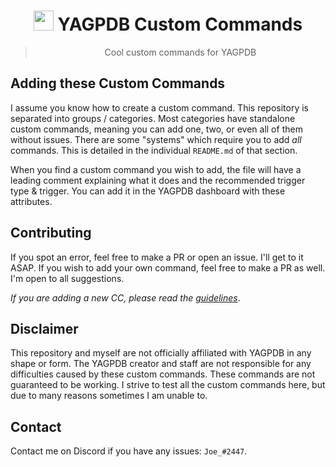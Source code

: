 #
<h1 align="center"><img src="https://yagpdb.xyz/static/img/logo_y.png" height=32px width=32px></img>&nbspYAGPDB Custom Commands</h1>

> <p align="center">Cool custom commands for YAGPDB</p>
## Adding these Custom Commands
I assume you know how to create a custom command. This repository is separated into groups / categories. Most categories have standalone custom commands, meaning you can add one, two, or even all of them without issues.
There are some "systems" which require you to add *all* commands. This is detailed in the individual `README.md` of that section.

When you find a custom command you wish to add, the file will have a leading comment explaining what it does and the recommended trigger type & trigger. You can add it in the YAGPDB dashboard with these attributes.

## Contributing
If you spot an error, feel free to make a PR or open an issue. I'll get to it ASAP.
If you wish to add your own command, feel free to make a PR as well. I'm open to all suggestions.

*If you are adding a new CC, please read the [guidelines](./CONTRIBUTING.md)*.

## Disclaimer
This repository and myself are not officially affiliated with YAGPDB in any shape or form. The YAGPDB creator and staff are not responsible for any difficulties caused by these custom commands.
These commands are not guaranteed to be working. I strive to test all the custom commands here, but due to many reasons sometimes I am unable to.

## Contact
Contact me on Discord if you have any issues: `Joe_#2447`.
